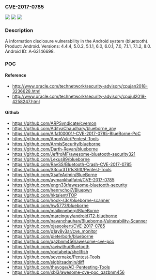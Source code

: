### [CVE-2017-0785](https://cve.mitre.org/cgi-bin/cvename.cgi?name=CVE-2017-0785)
![](https://img.shields.io/static/v1?label=Product&message=Android&color=blue)
![](https://img.shields.io/static/v1?label=Version&message=n%2Fa&color=blue)
![](https://img.shields.io/static/v1?label=Vulnerability&message=Information%20disclosure&color=brighgreen)

### Description

A information disclosure vulnerability in the Android system (bluetooth). Product: Android. Versions: 4.4.4, 5.0.2, 5.1.1, 6.0, 6.0.1, 7.0, 7.1.1, 7.1.2, 8.0. Android ID: A-63146698.

### POC

#### Reference
- http://www.oracle.com/technetwork/security-advisory/cpujan2018-3236628.html
- http://www.oracle.com/technetwork/security-advisory/cpujul2018-4258247.html

#### Github
- https://github.com/ARPSyndicate/cvemon
- https://github.com/AdityaChaudhary/blueborne_any
- https://github.com/Alfa100001/-CVE-2017-0785-BlueBorne-PoC
- https://github.com/AnonVulc/Pentest-Tools
- https://github.com/ArmisSecurity/blueborne
- https://github.com/Darth-Revan/blueborne
- https://github.com/JeffroMF/awesome-bluetooth-security321
- https://github.com/Lexus89/blueborne
- https://github.com/RavSS/Bluetooth-Crash-CVE-2017-0785
- https://github.com/S3cur3Th1sSh1t/Pentest-Tools
- https://github.com/XsafeAdmin/BlueBorne
- https://github.com/aymankhalfatni/CVE-2017-0785
- https://github.com/engn33r/awesome-bluetooth-security
- https://github.com/henrychoi7/Bluepwn
- https://github.com/hktalent/TOP
- https://github.com/hook-s3c/blueborne-scanner
- https://github.com/hw5773/blueborne
- https://github.com/mailinneberg/BlueBorne
- https://github.com/marcinguy/android712-blueborne
- https://github.com/navanchauhan/Blueborne-Vulnerability-Scanner
- https://github.com/ojasookert/CVE-2017-0785
- https://github.com/p1ay8y3ar/cve_monitor
- https://github.com/pieterbork/blueborne
- https://github.com/qazbnm456/awesome-cve-poc
- https://github.com/raviwithu/Bluetooth
- https://github.com/rootabeta/shellfish
- https://github.com/severnake/Pentest-Tools
- https://github.com/sigbitsadmin/diff
- https://github.com/theyoge/AD-Pentesting-Tools
- https://github.com/xbl3/awesome-cve-poc_qazbnm456

